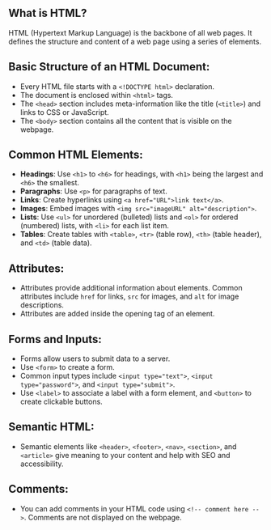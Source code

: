 ## What is HTML?
HTML (Hypertext Markup Language) is the backbone of all web pages. It defines the structure and content of a web page using a series of elements.

## Basic Structure of an HTML Document:
- Every HTML file starts with a `<!DOCTYPE html>` declaration.
- The document is enclosed within `<html>` tags.
- The `<head>` section includes meta-information like the title (`<title>`) and links to CSS or JavaScript.
- The `<body>` section contains all the content that is visible on the webpage.

## Common HTML Elements:
- **Headings**: Use `<h1>` to `<h6>` for headings, with `<h1>` being the largest and `<h6>` the smallest.
- **Paragraphs**: Use `<p>` for paragraphs of text.
- **Links**: Create hyperlinks using `<a href="URL">link text</a>`.
- **Images**: Embed images with `<img src="imageURL" alt="description">`.
- **Lists**: Use `<ul>` for unordered (bulleted) lists and `<ol>` for ordered (numbered) lists, with `<li>` for each list item.
- **Tables**: Create tables with `<table>`, `<tr>` (table row), `<th>` (table header), and `<td>` (table data).

## Attributes:
- Attributes provide additional information about elements. Common attributes include `href` for links, `src` for images, and `alt` for image descriptions.
- Attributes are added inside the opening tag of an element.

## Forms and Inputs:
- Forms allow users to submit data to a server. 
- Use `<form>` to create a form.
- Common input types include `<input type="text">`, `<input type="password">`, and `<input type="submit">`.
- Use `<label>` to associate a label with a form element, and `<button>` to create clickable buttons.

## Semantic HTML:
- Semantic elements like `<header>`, `<footer>`, `<nav>`, `<section>`, and `<article>` give meaning to your content and help with SEO and accessibility.

## Comments:
- You can add comments in your HTML code using `<!-- comment here -->`. Comments are not displayed on the webpage.